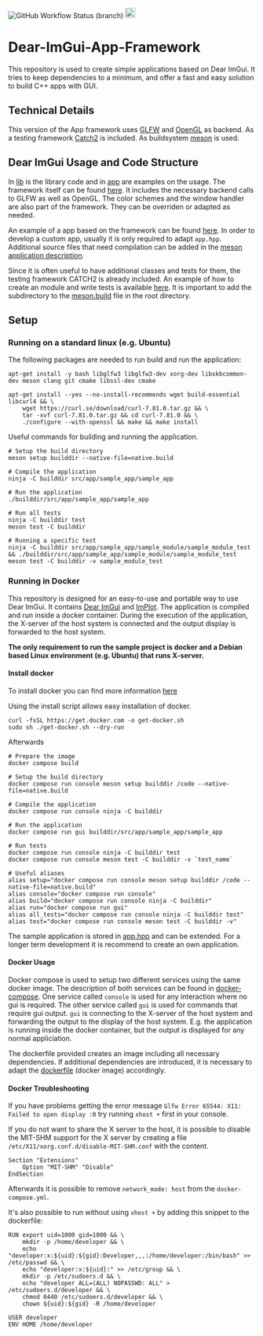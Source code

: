 ![GitHub Workflow Status (branch)](https://img.shields.io/github/actions/workflow/status/ZenSepiol/Dear-ImGui-App-Framework/docker-image.yml?branch=main) <a href="https://www.buymeacoffee.com/zensepiol"><img src="https://www.buymeacoffee.com/assets/img/custom_images/yellow_img.png" height="21px"></a>

# Dear-ImGui-App-Framework
This repository is used to create simple applications based on Dear ImGui. It tries to keep dependencies to a minimum, and offer a fast and easy solution to build C++ apps with GUI.

## Technical Details
This version of the App framework uses [GLFW](https://www.glfw.org/) and [OpenGL](https://www.opengl.org/) as backend.
As a testing framework [Catch2](https://github.com/catchorg/Catch2) is included.
As buildsystem [meson](https://mesonbuild.com) is used.

## Dear ImGui Usage and Code Structure
In [lib](src/lib/) is the library code and in [app](src/app/) are examples on the usage.
The framework itself can be found [here](src/lib/app_base/app_base.hpp). It includes the necessary backend calls to GLFW as well as OpenGL. The color schemes and the window handler are also part of the framework. They can be overriden or adapted as needed.

An example of a app based on the framework can be found [here](src/app/sample_app/app.hpp). In order to develop a custom app, usually it is only required to adapt `app.hpp`. Additional source files that need compilation can be added in the [meson application description](meson.build).

Since it is often useful to have additional classes and tests for them, the testing framework CATCH2 is already included. An example of how to create an module and write tests is available [here](src/app/sample_app/sample_module/). It is important to add the subdirectory to the [meson.build](meson.build) file in the root directory.

## Setup
### Running on a standard linux (e.g. Ubuntu)
The following packages are needed to run build and run the application:
```
apt-get install -y bash libglfw3 libglfw3-dev xorg-dev libxkbcommon-dev meson clang git cmake libssl-dev cmake

apt-get install --yes --no-install-recommends wget build-essential libcurl4 && \
    wget https://curl.se/download/curl-7.81.0.tar.gz && \
    tar -xvf curl-7.81.0.tar.gz && cd curl-7.81.0 && \
    ./configure --with-openssl && make && make install
```

Useful commands for building and running the application.

```
# Setup the build directory
meson setup builddir --native-file=native.build

# Compile the application
ninja -C builddir src/app/sample_app/sample_app

# Run the application
./builddir/src/app/sample_app/sample_app

# Run all tests
ninja -C builddir test
meson test -C builddir

# Running a specific test
ninja -C builddir src/app/sample_app/sample_module/sample_module_test && ./builddir/src/app/sample_app/sample_module/sample_module_test
meson test -C builddir -v sample_module_test
```


### Running in Docker
This repository is designed for an easy-to-use and portable way to use Dear ImGui. It contains [Dear ImGui](https://github.com/ocornut/imgui) and [ImPlot](https://github.com/epezent/implot).
The application is compiled and run inside a docker container. During the execution of the application, the X-server of the host system is connected and the output display is forwarded to the host system.

**The only requirement to run the sample project is docker and a Debian based Linux environment (e.g. Ubuntu) that runs X-server.**

#### Install docker
To install docker you can find more information [here](https://docs.docker.com/engine/install/ubuntu/)

Using the install script allows easy installation of docker.
```
curl -fsSL https://get.docker.com -o get-docker.sh
sudo sh ./get-docker.sh --dry-run
```
Afterwards
```
# Prepare the image
docker compose build

# Setup the build directory
docker compose run console meson setup builddir /code --native-file=native.build

# Compile the application
docker compose run console ninja -C builddir

# Run the application
docker compose run gui builddir/src/app/sample_app/sample_app

# Run tests
docker compose run console ninja -C builddir test
docker compose run console meson test -C builddir -v `test_name`

# Useful aliases
alias setup="docker compose run console meson setup builddir /code --native-file=native.build"
alias console="docker compose run console"
alias build="docker compose run console ninja -C builddir"
alias run="docker compose run gui"
alias all_tests="docker compose run console ninja -C builddir test"
alias test="docker compose run console meson test -C builddir -v"
```

The sample application is stored in [app.hpp](src/app.hpp) and can be extended.
For a longer term development it is recommend to create an own application.

#### Docker Usage
Docker compose is used to setup two different services using the same docker image. The description of both services can be found in [docker-compose](docker-compose.yml). One service called `console` is used for any interaction where no gui is required. The other service called `gui` is used for commands that require gui output. `gui` is connecting to the X-server of the host system and forwarding the output to the display of the host system. E.g. the application is running inside the docker container, but the output is displayed for any normal appliciation.

The dockerfile provided creates an image including all necessary dependencies. If additional dependencies are introduced, it is necessary to adapt the [dockerfile](Dockerfile) (docker image) accordingly.

#### Docker Troubleshooting
If you have problems getting the error message `Glfw Error 65544: X11: Failed to open display :0` try running `xhost +` first in your console.

If you do not want to share the X server to the host, it is possible to disable the MIT-SHM support for the X server by creating a file
`/etc/X11/xorg.conf.d/disable-MIT-SHM.conf` with the content.
```
Section "Extensions"
    Option "MIT-SHM" "Disable"
EndSection
```
Afterwards it is possible to remove `network_mode: host` from the `docker-compose.yml`.

It's also possible to run without using `xhost +` by adding this snippet to the dockerfile:
```
RUN export uid=1000 gid=1000 && \
    mkdir -p /home/developer && \
    echo "developer:x:${uid}:${gid}:Developer,,,:/home/developer:/bin/bash" >> /etc/passwd && \
    echo "developer:x:${uid}:" >> /etc/group && \
    mkdir -p /etc/sudoers.d && \
    echo "developer ALL=(ALL) NOPASSWD: ALL" > /etc/sudoers.d/developer && \
    chmod 0440 /etc/sudoers.d/developer && \
    chown ${uid}:${gid} -R /home/developer

USER developer
ENV HOME /home/developer
```
